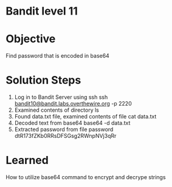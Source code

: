 # Bandit level 11

# Objective
Find password that is encoded in base64

# Solution Steps
1. Log in to Bandit Server using ssh
    ssh bandit10@bandit.labs.overthewire.org -p 2220
2. Examined contents of directory
    ls
3. Found data.txt file, examined contents of file
    cat data.txt
4. Decoded text from base64
    base64 -d data.txt
5. Extracted password from file
    password dtR173fZKb0RRsDFSGsg2RWnpNVj3qRr

# Learned
How to utilize base64 command to encrypt and decrype strings
